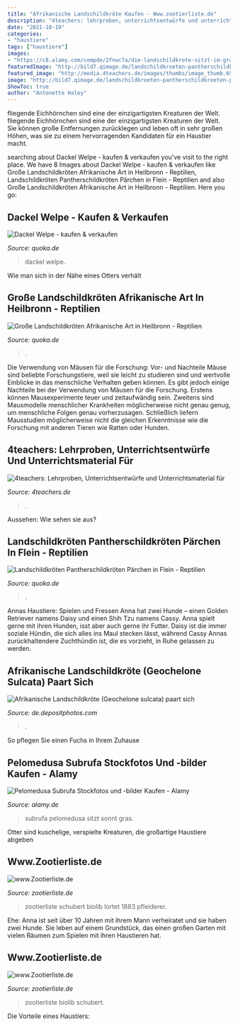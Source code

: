 ```yaml
---
title: "Afrikanische Landschildkröte Kaufen - Www.zootierliste.de"
description: "4teachers: lehrproben, unterrichtsentwürfe und unterrichtsmaterial für"
date: "2021-10-19"
categories:
- "haustiere"
tags: ["haustiere"]
images:
- "https://c8.alamy.com/compde/2fnwc7a/die-landschildkrote-sitzt-im-gras-und-sonnt-sich-in-der-sonne-eine-wilde-schildkrote-spaziert-in-den-dickichten-2fnwc7a.jpg"
featuredImage: "http://bild7.qimage.de/landschildkroeten-pantherschildkroeten-paerchen-foto-bild-99777817.jpg"
featured_image: "http://media.4teachers.de/images/thumbs/image_thumb.6926.jpg"
image: "http://bild7.qimage.de/landschildkroeten-pantherschildkroeten-paerchen-foto-bild-99777817.jpg"
ShowToc: true
author: "Antonette Haley"
---
```



fliegende Eichhörnchen sind eine der einzigartigsten Kreaturen der Welt.
fliegende Eichhörnchen sind eine der einzigartigsten Kreaturen der Welt. Sie können große Entfernungen zurücklegen und leben oft in sehr großen Höhen, was sie zu einem hervorragenden Kandidaten für ein Haustier macht.

	

		
searching about Dackel Welpe - kaufen &amp; verkaufen you've visit to the right place. We have 8 Images about Dackel Welpe - kaufen &amp; verkaufen like Große Landschildkröten Afrikanische Art in Heilbronn - Reptilien, Landschildkröten Pantherschildkröten Pärchen in Flein - Reptilien and also Große Landschildkröten Afrikanische Art in Heilbronn - Reptilien. Here you go:
		
    
## Dackel Welpe - Kaufen &amp; Verkaufen

<img loading=lazy src="https://pic0.qimage.de/29/91/79/r241799129.jpg" onerror="this.onerror=null;this.src='https://tse1.mm.bing.net/th?id=OIP.GqWdS2OVsCuhAic3acIARwAAAA&amp;pid=15.1';" alt="Dackel Welpe - kaufen &amp; verkaufen">

_Source: quoka.de_

>dackel welpe. 

	

Wie man sich in der Nähe eines Otters verhält

    
## Große Landschildkröten Afrikanische Art In Heilbronn - Reptilien

<img loading=lazy src="http://bild1.qimage.de/grosse-landschildkroeten-afrikanische-foto-bild-86690541.jpg" onerror="this.onerror=null;this.src='https://tse2.mm.bing.net/th?id=OIP.ZDY3oDR-vYFWWn1JKv7A0QHaE8&amp;pid=15.1';" alt="Große Landschildkröten Afrikanische Art in Heilbronn - Reptilien">

_Source: quoka.de_

>. 

	

Die Verwendung von Mäusen für die Forschung: Vor- und Nachteile
Mäuse sind beliebte Forschungstiere, weil sie leicht zu studieren sind und wertvolle Einblicke in das menschliche Verhalten geben können. Es gibt jedoch einige Nachteile bei der Verwendung von Mäusen für die Forschung. Erstens können Mausexperimente teuer und zeitaufwändig sein. Zweitens sind Mausmodelle menschlicher Krankheiten möglicherweise nicht genau genug, um menschliche Folgen genau vorherzusagen. Schließlich liefern Mausstudien möglicherweise nicht die gleichen Erkenntnisse wie die Forschung mit anderen Tieren wie Ratten oder Hunden.

    
## 4teachers: Lehrproben, Unterrichtsentwürfe Und Unterrichtsmaterial Für

<img loading=lazy src="http://media.4teachers.de/images/thumbs/image_thumb.6926.jpg" onerror="this.onerror=null;this.src='https://tse4.mm.bing.net/th?id=OIP.NhmXAS3kU0pljD8RpF2J1QAAAA&amp;pid=15.1';" alt="4teachers: Lehrproben, Unterrichtsentwürfe und Unterrichtsmaterial für">

_Source: 4teachers.de_

>. 

	

Aussehen: Wie sehen sie aus?

    
## Landschildkröten Pantherschildkröten Pärchen In Flein - Reptilien

<img loading=lazy src="http://bild7.qimage.de/landschildkroeten-pantherschildkroeten-paerchen-foto-bild-99777817.jpg" onerror="this.onerror=null;this.src='https://tse3.mm.bing.net/th?id=OIP.hkNy9U6JJTnzTGcphSr80AHaFj&amp;pid=15.1';" alt="Landschildkröten Pantherschildkröten Pärchen in Flein - Reptilien">

_Source: quoka.de_

>. 

	

Annas Haustiere: Spielen und Fressen
Anna hat zwei Hunde – einen Golden Retriever namens Daisy und einen Shih Tzu namens Cassy. Anna spielt gerne mit ihren Hunden, isst aber auch gerne ihr Futter. Daisy ist die immer soziale Hündin, die sich alles ins Maul stecken lässt, während Cassy Annas zurückhaltendere Zuchthündin ist, die es vorzieht, in Ruhe gelassen zu werden.

    
## Afrikanische Landschildkröte (Geochelone Sulcata) Paart Sich

<img loading=lazy src="https://st3.depositphotos.com/5874658/17372/v/600/depositphotos_173725836-stock-video-african-spurred-tortoise-geochelone-sulcata.jpg" onerror="this.onerror=null;this.src='https://tse4.mm.bing.net/th?id=OIP.p9keNNwK6rxWibLQ6yjrCQHaEK&amp;pid=15.1';" alt="Afrikanische Landschildkröte (Geochelone sulcata) paart sich">

_Source: de.depositphotos.com_

>. 

	

So pflegen Sie einen Fuchs in Ihrem Zuhause

    
## Pelomedusa Subrufa Stockfotos Und -bilder Kaufen - Alamy

<img loading=lazy src="https://c8.alamy.com/compde/2fnwc7a/die-landschildkrote-sitzt-im-gras-und-sonnt-sich-in-der-sonne-eine-wilde-schildkrote-spaziert-in-den-dickichten-2fnwc7a.jpg" onerror="this.onerror=null;this.src='https://tse3.mm.bing.net/th?id=OIP.5EwD7MuqQ9-HU0hF-eKgPQHaFc&amp;pid=15.1';" alt="Pelomedusa Subrufa Stockfotos und -bilder Kaufen - Alamy">

_Source: alamy.de_

>subrufa pelomedusa sitzt sonnt gras. 

	

Otter sind kuschelige, verspielte Kreaturen, die großartige Haustiere abgeben

    
## Www.Zootierliste.de

<img loading=lazy src="https://www.zootierliste.de/imagedb/3010801/xzk5mfji/gyptischeLandschildkrte.jpg" onerror="this.onerror=null;this.src='https://tse3.mm.bing.net/th?id=OIP.eP4p54UsAPEZPaKMfPXXfAAAAA&amp;pid=15.1';" alt="www.Zootierliste.de">

_Source: zootierliste.de_

>zootierliste schubert biolib lortet 1883 pfleiderer. 

	

Ehe: Anna ist seit über 10 Jahren mit ihrem Mann verheiratet und sie haben zwei Hunde. Sie leben auf einem Grundstück, das einen großen Garten mit vielen Räumen zum Spielen mit ihren Haustieren hat.

    
## Www.Zootierliste.de

<img loading=lazy src="https://www.zootierliste.de/imagedb/3010801/62b73b62/Aegyptische Landschildkroete 9 Amsterdam.JPG" onerror="this.onerror=null;this.src='https://tse4.mm.bing.net/th?id=OIP.BEk15eMcqYhPIxzHm0-ZEAAAAA&amp;pid=15.1';" alt="www.Zootierliste.de">

_Source: zootierliste.de_

>zootierliste biolib schubert. 

	

Die Vorteile eines Haustiers:

